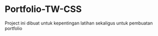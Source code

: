 # Portfolio-TW-CSS
 Project ini dibuat untuk kepentingan latihan sekaligus untuk pembuatan portfolio
